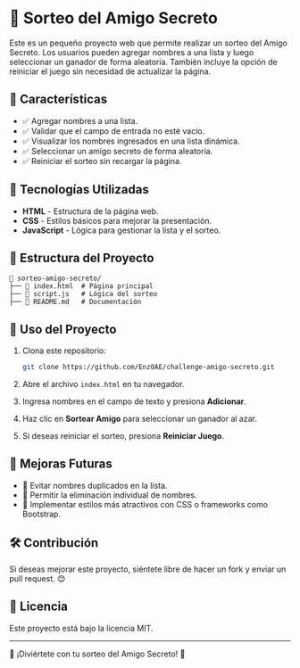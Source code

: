 # 🎁 Sorteo del Amigo Secreto

Este es un pequeño proyecto web que permite realizar un sorteo del Amigo Secreto. Los usuarios pueden agregar nombres a una lista y luego seleccionar un ganador de forma aleatoria. También incluye la opción de reiniciar el juego sin necesidad de actualizar la página.

## 🚀 Características

- ✅ Agregar nombres a una lista.
- ✅ Validar que el campo de entrada no esté vacío.
- ✅ Visualizar los nombres ingresados en una lista dinámica.
- ✅ Seleccionar un amigo secreto de forma aleatoria.
- ✅ Reiniciar el sorteo sin recargar la página.

## 📌 Tecnologías Utilizadas

- **HTML** - Estructura de la página web.
- **CSS** - Estilos básicos para mejorar la presentación.
- **JavaScript** - Lógica para gestionar la lista y el sorteo.

## 📂 Estructura del Proyecto

```
📂 sorteo-amigo-secreto/
├── 📄 index.html  # Página principal
├── 📄 script.js   # Lógica del sorteo
├── 📄 README.md   # Documentación
```

## 📜 Uso del Proyecto

1. Clona este repositorio:
   ```sh
   git clone https://github.com/Enz0AE/challenge-amigo-secreto.git
   ```

2. Abre el archivo `index.html` en tu navegador.

3. Ingresa nombres en el campo de texto y presiona **Adicionar**.

4. Haz clic en **Sortear Amigo** para seleccionar un ganador al azar.

5. Si deseas reiniciar el sorteo, presiona **Reiniciar Juego**.


## 📌 Mejoras Futuras

- 🔹 Evitar nombres duplicados en la lista.
- 🔹 Permitir la eliminación individual de nombres.
- 🔹 Implementar estilos más atractivos con CSS o frameworks como Bootstrap.

## 🛠️ Contribución

Si deseas mejorar este proyecto, siéntete libre de hacer un fork y enviar un pull request. 😊

## 📝 Licencia

Este proyecto está bajo la licencia MIT.

---

📌 ¡Diviértete con tu sorteo del Amigo Secreto! 🎉


